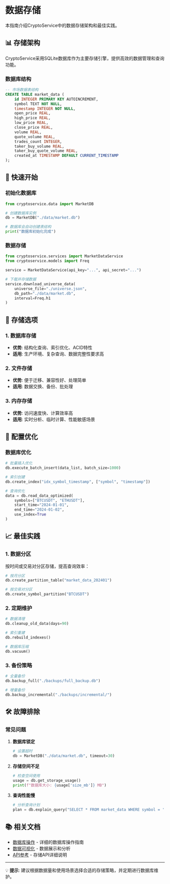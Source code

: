 # 数据存储

本指南介绍CryptoService中的数据存储架构和最佳实践。

## 📊 存储架构

CryptoService采用SQLite数据库作为主要存储引擎，提供高效的数据管理和查询功能。

### 数据库结构

```sql
-- 市场数据表结构
CREATE TABLE market_data (
    id INTEGER PRIMARY KEY AUTOINCREMENT,
    symbol TEXT NOT NULL,
    timestamp INTEGER NOT NULL,
    open_price REAL,
    high_price REAL,
    low_price REAL,
    close_price REAL,
    volume REAL,
    quote_volume REAL,
    trades_count INTEGER,
    taker_buy_volume REAL,
    taker_buy_quote_volume REAL,
    created_at TIMESTAMP DEFAULT CURRENT_TIMESTAMP
);
```

## 🚀 快速开始

### 初始化数据库

```python
from cryptoservice.data import MarketDB

# 创建数据库实例
db = MarketDB("./data/market.db")

# 数据库会自动创建表结构
print("数据库初始化完成")
```

### 数据存储

```python
from cryptoservice.services import MarketDataService
from cryptoservice.models import Freq

service = MarketDataService(api_key="...", api_secret="...")

# 下载并存储数据
service.download_universe_data(
    universe_file="./universe.json",
    db_path="./data/market.db",
    interval=Freq.h1
)
```

## 💾 存储选项

### 1. 数据库存储
- **优势**: 结构化查询、索引优化、ACID特性
- **适用**: 生产环境、复杂查询、数据完整性要求高

### 2. 文件存储
- **优势**: 便于迁移、兼容性好、处理简单
- **适用**: 数据交换、备份、批处理

### 3. 内存存储
- **优势**: 访问速度快、计算效率高
- **适用**: 实时分析、临时计算、性能敏感场景

## 🔧 配置优化

### 数据库优化

```python
# 批量插入优化
db.execute_batch_insert(data_list, batch_size=1000)

# 索引创建
db.create_index("idx_symbol_timestamp", ["symbol", "timestamp"])

# 查询优化
data = db.read_data_optimized(
    symbols=["BTCUSDT", "ETHUSDT"],
    start_time="2024-01-01",
    end_time="2024-01-02",
    use_index=True
)
```

## 📈 最佳实践

### 1. 数据分区
按时间或交易对分区存储，提高查询效率：

```python
# 按月分区
db.create_partition_table("market_data_202401")

# 按交易对分区
db.create_symbol_partition("BTCUSDT")
```

### 2. 定期维护
```python
# 数据清理
db.cleanup_old_data(days=90)

# 索引重建
db.rebuild_indexes()

# 数据库压缩
db.vacuum()
```

### 3. 备份策略
```python
# 全量备份
db.backup_full("./backups/full_backup.db")

# 增量备份
db.backup_incremental("./backups/incremental/")
```

## 🛠️ 故障排除

### 常见问题

1. **数据库锁定**
   ```python
   # 设置超时
   db = MarketDB("./data/market.db", timeout=30)
   ```

2. **存储空间不足**
   ```python
   # 检查空间使用
   usage = db.get_storage_usage()
   print(f"数据库大小: {usage['size_mb']} MB")
   ```

3. **查询性能慢**
   ```python
   # 分析查询计划
   plan = db.explain_query("SELECT * FROM market_data WHERE symbol = 'BTCUSDT'")
   ```

## 📚 相关文档

- [数据库操作](database.md) - 详细的数据库操作指南
- [数据可视化](visualization.md) - 数据展示和分析
- [API参考](../../api/data/storage_db.md) - 存储API详细说明

---

💡 **提示**: 建议根据数据量和使用场景选择合适的存储策略，并定期进行数据库维护。
